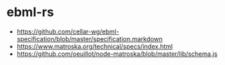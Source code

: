 # ebml-rs

* https://github.com/cellar-wg/ebml-specification/blob/master/specification.markdown
* https://www.matroska.org/technical/specs/index.html
* https://github.com/oeuillot/node-matroska/blob/master/lib/schema.js
